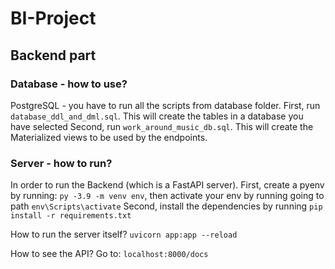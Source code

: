 # BI-Project
 
## Backend part

### Database - how to use?

PostgreSQL - you have to run all the scripts from database folder. 
First, run `database_ddl_and_dml.sql`. This will create the tables in a database you have selected
Second, run `work_around_music_db.sql`. This will create the Materialized views to be used by the endpoints.

### Server - how to run?

In order to run the Backend (which is a FastAPI server).
First, create a pyenv by running: `py -3.9 -m venv env`, then activate your env by running going to path `env\Scripts\activate`
Second, install the dependencies by running `pip install -r requirements.txt`

How to run the server itself?
`uvicorn app:app --reload`

How to see the API?
Go to: `localhost:8000/docs`



